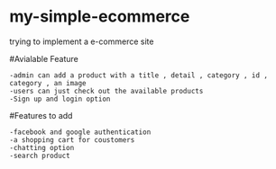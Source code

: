 # my-simple-ecommerce
trying to implement a e-commerce site

#Avialable Feature

    -admin can add a product with a title , detail , category , id , category , an image
    -users can just check out the available products
    -Sign up and login option

#Features to add
    
    
    -facebook and google authentication 
    -a shopping cart for coustomers
    -chatting option
    -search product

    
